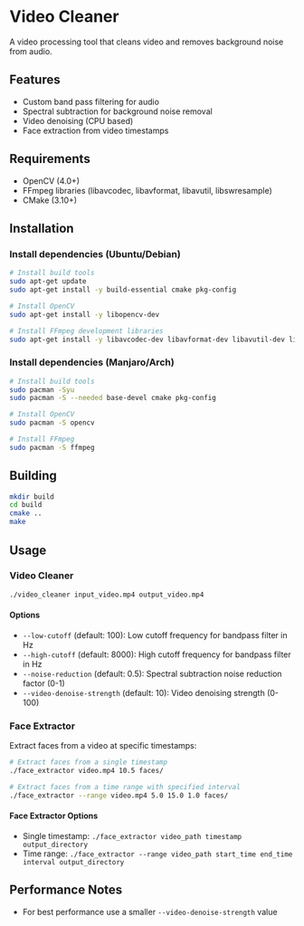 # Video Cleaner

A video processing tool that cleans video and removes background noise from audio.

## Features
- Custom band pass filtering for audio
- Spectral subtraction for background noise removal
- Video denoising (CPU based)
- Face extraction from video timestamps

## Requirements
- OpenCV (4.0+)
- FFmpeg libraries (libavcodec, libavformat, libavutil, libswresample)
- CMake (3.10+)

## Installation

### Install dependencies (Ubuntu/Debian)
```bash
# Install build tools
sudo apt-get update
sudo apt-get install -y build-essential cmake pkg-config

# Install OpenCV
sudo apt-get install -y libopencv-dev

# Install FFmpeg development libraries
sudo apt-get install -y libavcodec-dev libavformat-dev libavutil-dev libswresample-dev
```

### Install dependencies (Manjaro/Arch)
```bash
# Install build tools
sudo pacman -Syu
sudo pacman -S --needed base-devel cmake pkg-config

# Install OpenCV
sudo pacman -S opencv

# Install FFmpeg
sudo pacman -S ffmpeg
```

## Building
```bash
mkdir build
cd build
cmake ..
make
```

## Usage

### Video Cleaner
```bash
./video_cleaner input_video.mp4 output_video.mp4
```

#### Options
- `--low-cutoff` (default: 100): Low cutoff frequency for bandpass filter in Hz
- `--high-cutoff` (default: 8000): High cutoff frequency for bandpass filter in Hz
- `--noise-reduction` (default: 0.5): Spectral subtraction noise reduction factor (0-1)
- `--video-denoise-strength` (default: 10): Video denoising strength (0-100)

### Face Extractor
Extract faces from a video at specific timestamps:

```bash
# Extract faces from a single timestamp
./face_extractor video.mp4 10.5 faces/

# Extract faces from a time range with specified interval
./face_extractor --range video.mp4 5.0 15.0 1.0 faces/
```

#### Face Extractor Options
- Single timestamp: `./face_extractor video_path timestamp output_directory`
- Time range: `./face_extractor --range video_path start_time end_time interval output_directory`

## Performance Notes

- For best performance use a smaller `--video-denoise-strength` value
